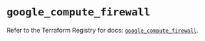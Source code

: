 # `google_compute_firewall`

Refer to the Terraform Registry for docs: [`google_compute_firewall`](https://registry.terraform.io/providers/hashicorp/google/6.7.0/docs/resources/compute_firewall).
